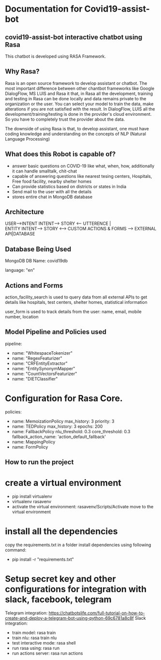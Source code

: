 # Documentation for Covid19-assist-bot

## covid19-assist-bot interactive chatbot using Rasa
This chatbot is developed using RASA Framework.

## Why Rasa?
Rasa is an open source framework to develop assistant or chatbot. The most important difference between other chantbot frameworks like Google DialogFlow, MS LUIS and Rasa it that, in Rasa all the development, training and testing in Rasa can be done locally and data remains private to the organization or the user. You can select your model to train the data, make alterations if you are not satisfied with the result. In DialogFlow, LUIS all the development/training/testing is done in the provider's cloud environment. So you have to completely trust the provider about the data.

The downside of using Rasa is that, to develop assistant, one must have coding knowledge and understanding on the concepts of NLP (Natural Language Processing)

## What does this Robot is capable of?
- answer basic questions on COVID-19 like what, when, how, additionally it can handle smalltalk, chit-chat
- capable of answering questions like nearest tesing centers, Hospitals, Free food facility, nearby shelter homes
- Can provide statistics based on districts or states in India
- Send mail to the user with all the details
- stores entire chat in MongoDB database

## Architecture

USER-->INTENT
INTENT--> STORY <-- UTTERENCE
  |            
ENTITY
INTENT--> STORY <--> CUSTOM ACTIONS & FORMS --> EXTERNAL API|DATABASE

## Database Being Used
MongoDB
DB Name: covid19db

language: "en"

## Actions and Forms
action_facility_search is used to query data from all external APIs to get details like hospitals, test centers, shelter homes, statistical information

user_form is used to track details from the user: name, email, mobile number, location

## Model Pipeline and Policies used

pipeline:
- name: "WhitespaceTokenizer"
- name: "RegexFeaturizer"
- name: "CRFEntityExtractor"
- name: "EntitySynonymMapper"
- name: "CountVectorsFeaturizer"
- name: "DIETClassifier"

# Configuration for Rasa Core.
policies:
  - name: MemoizationPolicy
    max_history: 3
    priority: 3
  - name: TEDPolicy
    max_history: 3
    epochs: 200
  - name: FallbackPolicy
    nlu_threshold: 0.3
    core_threshold: 0.3
    fallback_action_name: 'action_default_fallback'
  - name: MappingPolicy
  - name: FormPolicy



## How to run the project
 # create a virtual environment
 - pip install virtualenv
 - virtualenv rasavenv
 - activate the virtual environment: rasavenv/Scripts/Activate
 move to the virtual environment

 # install all the dependencies
 copy the requirements.txt in a folder
 install dependencies using following command:
 - pip install -r "requirements.txt"

# Setup secret key and other configurations for integration with slack, facebook, telegram
Telegram integration: https://chatbotslife.com/full-tutorial-on-how-to-create-and-deploy-a-telegram-bot-using-python-69c6781a8c8f
Slack integration:  
 - train model: rasa train
 - train nlu: rasa train nlu
 - test interactive mode: rasa shell
 - run rasa using: rasa run
 - run actions server: rasa run actions
